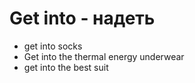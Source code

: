 # Get into - надеть

- get into socks
- Get into the thermal energy underwear
- get into the best suit
